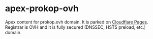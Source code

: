 # apex-prokop-ovh
Apex content for prokop.ovh domain.
It is parked on [Cloudflare Pages](https://apex-prokop-ovh.pages.dev).
Registrar is OVH and it is fully secured (DNSSEC, HSTS preload, etc.) domain.
